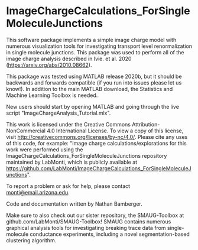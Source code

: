 # ImageChargeCalculations_ForSingleMoleculeJunctions

This software package implements a simple image charge model with numerous visualization tools for investigating transport level renormalization in single molecule junctions. This package was used to perform all of the image charge analysis described in Ivie. et al. 2020 (https://arxiv.org/abs/2010.08662). 

This package was tested using MATLAB release 2020b, but it should be backwards and forwards compatible (if you run into issues please let us know!). In addition to the main MATLAB download, the Statistics and Machine Learning Toolbox is needed. 

New users should start by opening MATLAB and going through the live script "ImageChargeAnalysis_Tutorial.mlx".

This work is licensed under the Creative Commons Attribution-NonCommercial 4.0 International License. To view a copy of this license, visit http://creativecommons.org/licenses/by-nc/4.0/. Please cite any uses of this code, for example: "Image charge calculations/explorations for this work were performed using the ImageChargeCalculations_ForSingleMoleculeJunctions repository maintained by LabMonti, which is publicly available at https://github.com/LabMonti/ImageChargeCalculations_ForSingleMoleculeJunctions".

To report a problem or ask for help, please contact monti@email.arizona.edu.

Code and documentation written by Nathan Bamberger.

Make sure to also check out our sister repository, the SMAUG-Toolbox at github.com/LabMonti/SMAUG-Toolbox!  SMAUG contains numerous graphical analysis tools for investigating breaking trace data from single-molecule conductance experiments, including a novel segmentation-based clustering algorithm. 
